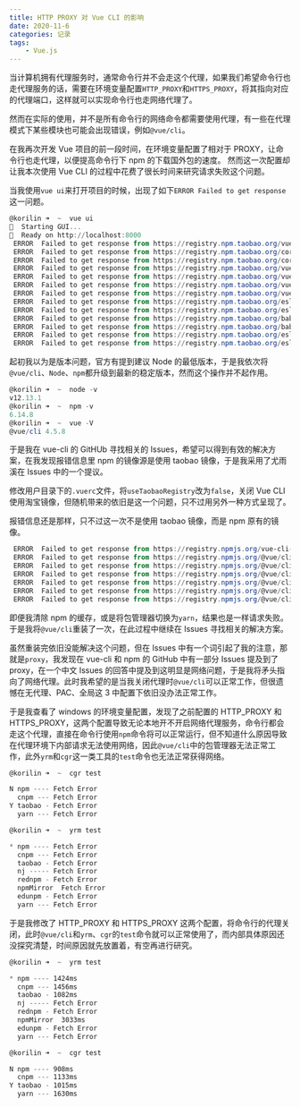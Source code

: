 ```yaml
---
title: HTTP PROXY 对 Vue CLI 的影响
date: 2020-11-6
categories: 记录
tags:
    - Vue.js
---
```


当计算机拥有代理服务时，通常命令行并不会走这个代理，如果我们希望命令行也走代理服务的话，需要在环境变量配置`HTTP_PROXY`和`HTTPS_PROXY`，将其指向对应的代理端口，这样就可以实现命令行也走网络代理了。

然而在实际的使用，并不是所有命令行的网络命令都需要使用代理，有一些在代理模式下某些模块也可能会出现错误，例如`@vue/cli`。

<!-- more -->

在我再次开发 Vue 项目的前一段时间，在环境变量配置了相对于 PROXY，让命令行也走代理，以便提高命令行下 npm 的下载国外包的速度。
然而这一次配置却让我本次使用 Vue CLI 的过程中花费了很长时间来研究请求失败这个问题。

当我使用`vue ui`来打开项目的时候，出现了如下`ERROR Failed to get response`这一问题。

```Powershell
@korilin ➜  ~  vue ui
🚀  Starting GUI...
🌠  Ready on http://localhost:8000
 ERROR  Failed to get response from https://registry.npm.taobao.org/vue-cli-version-marker
 ERROR  Failed to get response from https://registry.npm.taobao.org/core-js
 ERROR  Failed to get response from https://registry.npm.taobao.org/core-js
 ERROR  Failed to get response from https://registry.npm.taobao.org/vue
 ERROR  Failed to get response from https://registry.npm.taobao.org/vue
 ERROR  Failed to get response from https://registry.npm.taobao.org/vue-template-compiler
 ERROR  Failed to get response from https://registry.npm.taobao.org/vue-template-compiler
 ERROR  Failed to get response from https://registry.npm.taobao.org/eslint-plugin-vue
 ERROR  Failed to get response from https://registry.npm.taobao.org/eslint-plugin-vue
 ERROR  Failed to get response from https://registry.npm.taobao.org/babel-eslint
 ERROR  Failed to get response from https://registry.npm.taobao.org/babel-eslint
 ERROR  Failed to get response from https://registry.npm.taobao.org/eslint
 ERROR  Failed to get response from https://registry.npm.taobao.org/eslint
```

起初我以为是版本问题，官方有提到建议 Node 的最低版本，于是我依次将`@vue/cli`、`Node`、`npm`都升级到最新的稳定版本，然而这个操作并不起作用。

```Powershell
@korilin ➜  ~  node -v
v12.13.1
@korilin ➜  ~  npm -v
6.14.8
@korilin ➜  ~  vue -V
@vue/cli 4.5.8
```

于是我在 vue-cli 的 GitHUb 寻找相关的 Issues，希望可以得到有效的解决方案，在我发现报错信息里 npm 的镜像源是使用 taobao 镜像，于是我采用了尤雨溪在 Issues 中的一个提议。

修改用户目录下的`.vuerc`文件，将`useTaobaoRegistry`改为`false`，关闭 Vue CLI 使用淘宝镜像，但随机带来的依旧是这一个问题，只不过用另外一种方式呈现了。

报错信息还是那样，只不过这一次不是使用 taobao 镜像，而是 npm 原有的镜像。

```Powershell
 ERROR  Failed to get response from https://registry.npmjs.org/vue-cli-version-marker
 ERROR  Failed to get response from https://registry.npmjs.org/@vue/cli-plugin-babel
 ERROR  Failed to get response from https://registry.npmjs.org/@vue/cli-plugin-babel
 ERROR  Failed to get response from https://registry.npmjs.org/@vue/cli-service
 ERROR  Failed to get response from https://registry.npmjs.org/@vue/cli-plugin-eslint
 ERROR  Failed to get response from https://registry.npmjs.org/@vue/cli-service
 ERROR  Failed to get response from https://registry.npmjs.org/@vue/cli-plugin-eslint
```

即便我清除 npm 的缓存，或是将包管理器切换为`yarn`，结果也是一样请求失败。于是我将`@vue/cli`重装了一次，在此过程中继续在 Issues 寻找相关的解决方案。

虽然重装完依旧没能解决这个问题，但在 Issues 中有一个词引起了我的注意，那就是`proxy`，我发现在 vue-cli 和 npm 的 GitHub 中有一部分 Issues 提及到了 proxy，在一个中文 Issues 的回答中提及到这明显是网络问题，于是我将矛头指向了网络代理。此时我希望的是当我关闭代理时`@vue/cli`可以正常工作，但很遗憾在无代理、PAC、全局这 3 中配置下依旧没办法正常工作。

于是我查看了 windows 的环境变量配置，发现了之前配置的 HTTP_PROXY 和 HTTPS_PROXY，这两个配置导致无论本地开不开启网络代理服务，命令行都会走这个代理，直接在命令行使用`npm`命令将可以正常运行，但不知道什么原因导致在代理环境下内部请求无法使用网络，因此`@vue/cli`中的包管理器无法正常工作，此外`yrm`和`cgr`这一类工具的`test`命令也无法正常获得网络。

```Powershell
@korilin ➜  ~  cgr test

N npm ---- Fetch Error
  cnpm --- Fetch Error
Y taobao - Fetch Error
  yarn --- Fetch Error

@korilin ➜  ~  yrm test

* npm ---- Fetch Error
  cnpm --- Fetch Error
  taobao - Fetch Error
  nj ----- Fetch Error
  rednpm - Fetch Error
  npmMirror  Fetch Error
  edunpm - Fetch Error
  yarn --- Fetch Error
```

于是我修改了 HTTP_PROXY 和 HTTPS_PROXY 这两个配置，将命令行的代理关闭，此时`@vue/cli`和`yrm`、`cgr`的`test`命令就可以正常使用了，而内部具体原因还没探究清楚，时间原因就先放置着，有空再进行研究。

```Powershell
@korilin ➜  ~  yrm test

* npm ---- 1424ms
  cnpm --- 1456ms
  taobao - 1082ms
  nj ----- Fetch Error
  rednpm - Fetch Error
  npmMirror  3033ms
  edunpm - Fetch Error
  yarn --- Fetch Error

@korilin ➜  ~  cgr test

N npm ---- 908ms
  cnpm --- 1133ms
Y taobao - 1015ms
  yarn --- 1630ms
```
